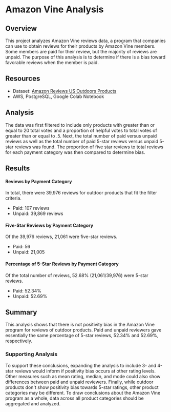 # Amazon Vine Analysis

## Overview
This project analyzes Amazon Vine reviews data, a program that companies can use to obtain reviews for their products by Amazon Vine members. Some members are paid for their review, but the majority of reviews are unpaid. The purpose of this analysis is to determine if there is a bias toward favorable reviews when the member is paid. 

## Resources
* Dataset: [Amazon Reviews US Outdoors Products](https://s3.amazonaws.com/amazon-reviews-pds/tsv/amazon_reviews_us_Outdoors_v1_00.tsv.gz) 
* AWS, PostgreSQL, Google Colab Notebook

## Analysis
The data was first filtered to include only products with greater than or equal to 20 total votes and a proportion of helpful votes to total votes of greater than or equal to .5. Next, the total number of paid versus unpaid reviews as well as the total number of paid 5-star reviews versus unpaid 5-star reviews was found. The proportion of five star reviews to total reviews for each payment category was then compared to determine bias.

## Results
#### Reviews by Payment Category
In total, there were 39,976 reviews for outdoor products that fit the filter criteria.
* Paid: 107 reviews
* Unpaid: 39,869 reviews

#### Five-Star Reviews by Payment Category
Of the 39,976 reviews, 21,061 were five-star reviews.
* Paid: 56
* Unpaid: 21,005

#### Percentage of 5-Star Reviews by Payment Category
Of the total number of reviews, 52.68% (21,061/39,976) were 5-star reviews.
* Paid: 52.34%
* Unpaid: 52.69%

## Summary
This analysis shows that there is not positivity bias in the Amazon Vine program for reviews of outdoor products. Paid and unpaid reviewers gave essentially the same percentage of 5-star reviews, 52.34% and 52.69%, respectively. 

### Supporting Analysis
To support these conclusions, expanding the analysis to include 3- and 4-star reviews would inform if positivity bias occurs at other rating levels. Other measures such as mean rating, median, and mode could also show differences between paid and unpaid reviewers. Finally, while outdoor products don't show positivity bias towards 5-star ratings, other product categories may be different. To draw conclusions about the Amazon Vine program as a whole, data across all product categories should be aggregated and analyzed.
